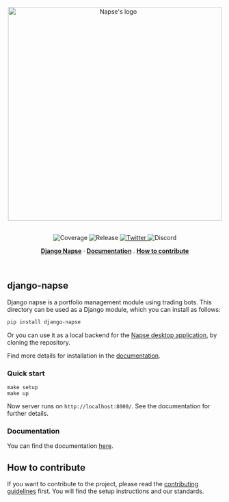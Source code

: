 <div align="center">
<picture>
  <source media="(prefers-color-scheme: dark)" srcset="docs/theme/assets/napse_invest_logo_white.svg">
  <source media="(prefers-color-scheme: light)" srcset="docs/theme/assets/napse_invest_logo_black.svg">
  <img alt="Napse's logo" src="" width=500>
</picture>
</div>

<br>
<p align="center">
  <a>
    <img src="https://img.shields.io/endpoint?url=https://gist.githubusercontent.com/napse-investment/40fac957532fe3b731c99067467de842/raw/django-napse-coverage.json" alt="Coverage" />
  </a>
  <a>  
    <img src="https://img.shields.io/github/v/release/napse-invest/django-napse" alt="Release" />
  </a>
  <a href="https://twitter.com/NapseInvest">
    <img src="https://img.shields.io/twitter/follow/NapseInvest?style=flat&label=%40NapseInvest&logo=twitter&color=0bf&logoColor=fff" alt="Twitter" />
  </a>
  <a>  
    <img src="https://img.shields.io/discord/996867961157591081?style=flat&logo=discord&label=Napse%20Invest&link=https%3A%2F%2Fdiscord.gg%2FZkzc2V5KXB" alt="Discord" />
  </a>
</p>

<p align="center">
  <a href="#django-napse"><strong>Django Napse</strong></a> ·
  <a href="#documentation"><strong>Documentation</strong></a> .
  <a href="#how-to-contribute"><strong>How to contribute</strong></a>
</p>
<br/>

## django-napse

Django napse is a portfolio management module using trading bots.
This directory can be used as a Django module, which you can install as follows:

```bash
pip install django-napse
```

Or you can use it as a local backend for the [Napse desktop application](https://github.com/napse-invest/Napse), by cloning the repository.

Find more details for installation in the [documentation](https://napse-invest.github.io/django-napse/#installation).

### Quick start

```shell
make setup
make up
```

Now server runs on `http://localhost:8000/`. See the documentation for further details.

### Documentation

You can find the documentation [here](https://napse-invest.github.io/django-napse/).


## How to contribute

If you want to contribute to the project, please read the [contributing guidelines](https://napse-invest.github.io/django-napse/contributing/) first. You will find the setup instructions and our standards.

